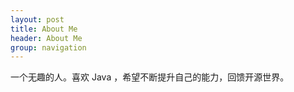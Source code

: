 ```yaml
---
layout: post
title: About Me
header: About Me
group: navigation
---
```




一个无趣的人。喜欢 Java ，希望不断提升自己的能力，回馈开源世界。
